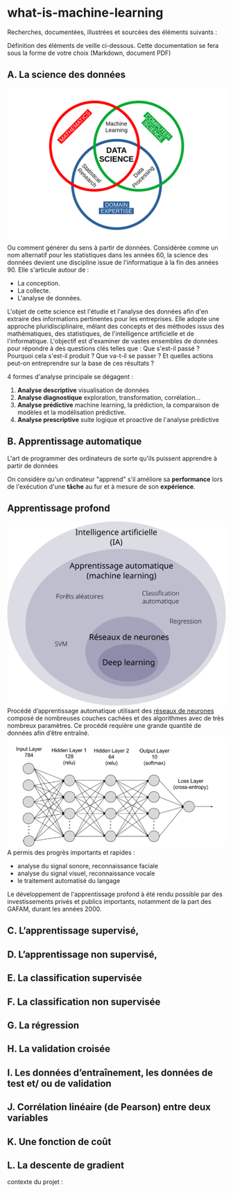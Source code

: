 # what-is-machine-learning

Recherches, documentées, illustrées et sourcées des éléments suivants :

Définition des éléments de
veille ci-dessous.
Cette documentation se fera sous la forme de votre choix (Markdown, document PDF)

## A. La science des données
![data_science](img/dataScience.png)
Ou comment générer du sens à partir de données.
Considérée comme un nom alternatif pour les statistiques dans les années 60, la science des données devient une discipline issue de l'informatique à la fin des années 90.
Elle s'articule autour de : 
- La conception.
- La collecte.
- L'analyse de données.

L'objet de cette science est l'étudie et l'analyse des données afin d'en extraire des informations pertinentes pour les entreprises.
Elle adopte une approche pluridisciplinaire, mêlant des concepts et des méthodes issus des mathématiques, des statistiques, de l'intelligence artificielle et de l'informatique. L'objectif est d'examiner de vastes ensembles de données pour répondre à des questions clés telles que : Que s'est-il passé ? Pourquoi cela s'est-il produit ? Que va-t-il se passer ? Et quelles actions peut-on entreprendre sur la base de ces résultats ?

4 formes d'analyse principale se dégagent :
1. **Analyse descriptive**
visualisation de données
2. **Analyse diagnostique**
exploration, transformation, corrélation...
3. **Analyse prédictive**
machine learning, la prédiction, la comparaison de modèles et la modélisation prédictive.
4. **Analyse prescriptive**
suite logique et proactive de l'analyse prédictive

## B. Apprentissage automatique
L'art de programmer des ordinateurs de sorte qu'ils puissent apprendre à partir de données

On considère qu'un ordinateur "apprend" s'il améliore sa **performance** lors de l'exécution d'une **tâche** au fur et à mesure de son **expérience**.

##  Apprentissage profond
![deep learning](img/deepLearning.png)
Procédé d’apprentissage automatique utilisant des [réseaux de neurones](reseaux_neurone.md) composé de nombreuses couches cachées et des algorithmes avec de très nombreux paramètres.
Ce procédé requière une grande quantité de données afin d’être entraîné.
![resaue de neurones](img/reseauNeurones.png)
A permis des progrès importants et rapides :
- analyse du signal sonore, reconnaissance faciale
- analyse du signal visuel, reconnaissance vocale
- le traitement automatisé du langage

Le développement de l'apprentissage profond à été rendu possible par des investissements privés et publics importants, notamment de la part des GAFAM, durant les années 2000.


## C. L’apprentissage supervisé,
## D. L’apprentissage non supervisé,
## E. La classification supervisée
## F. La classification non supervisée
## G. La régression
## H. La validation croisée
## I. Les données d’entraînement, les données de test et/ ou de validation
## J. Corrélation linéaire (de Pearson) entre deux variables
## K. Une fonction de coût
## L. La descente de gradient


contexte du projet :


